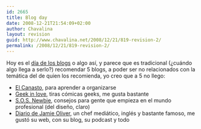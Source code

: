 ```yaml
---
id: 2665
title: Blog day
date: 2008-12-21T21:54:09+02:00
author: Chavalina
layout: revision
guid: http://www.chavalina.net/2008/12/21/819-revision-2/
permalink: /2008/12/21/819-revision-2/
---
```

Hoy es el <a href="http://www.blogday.org/" target="_blank">día de los blogs</a> o algo así, y parece que es tradicional (¿cuándo algo llega a serlo?) recomendar 5 blogs, a poder ser no relacionados con la temática del de quien los recomienda, yo creo que a 5 no llego:

  * [El Canasto](http://canasto.es/), para aprender a organizarse
  * [Geek in love](http://geekinlove.com/), tiras cómicas geeks, me gusta bastante
  * [S.O.S. Newbie](http://www.sosnewbie.com/es/), consejos para gente que empieza en el mundo profesional (del dise&ntilde;o, claro)
  * [Diario de Jamie Oliver](http://www.jamieoliver.com/diary/), un chef mediático, inglés y bastante famoso, me gustó su web, con su blog, su podcast y todo